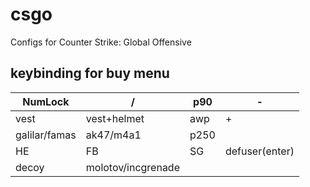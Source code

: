 csgo
====
Configs for Counter Strike: Global Offensive

keybinding for buy menu
---

|NumLock|/|p90|-|
|---|---|---|---|
|vest|vest+helmet|awp|+|
|galilar/famas|ak47/m4a1|p250||
|HE|FB|SG|defuser(enter)|
|decoy|molotov/incgrenade|||
